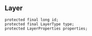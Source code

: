 ## Layer

````
protected final long id;
protected final LayerType type;
protected LayerProperties properties;
````
